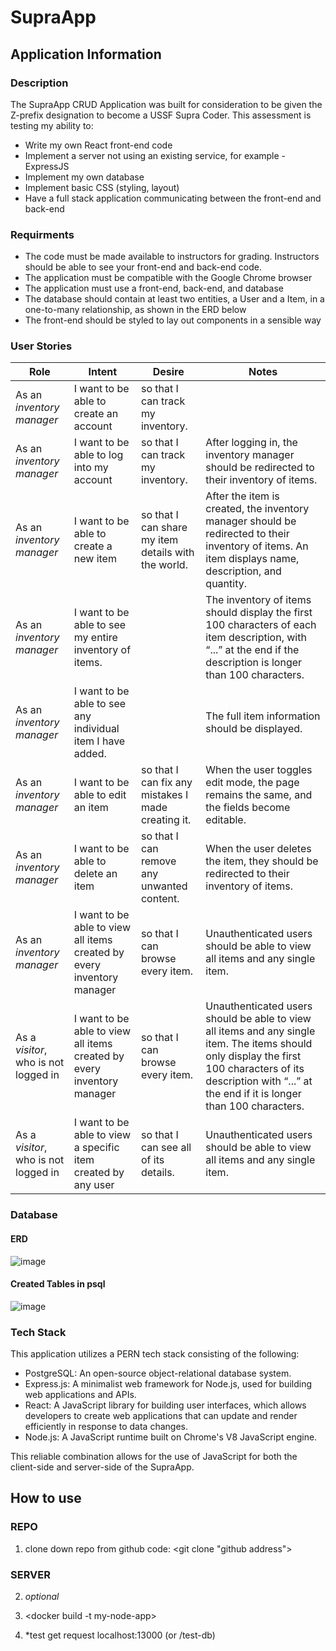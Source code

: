 # SupraApp

## Application Information

### Description

The SupraApp CRUD Application was built for consideration to be given the Z-prefix designation to become a USSF Supra Coder. This assessment is testing my ability to:

- Write my own React front-end code
- Implement a server not using an existing service, for example - ExpressJS
- Implement my own database
- Implement basic CSS (styling, layout)
- Have a full stack application communicating between the front-end and back-end

### Requirments

- The code must be made available to instructors for grading. Instructors should be able to see your front-end and back-end code.
- The application must be compatible with the Google Chrome browser
- The application must use a front-end, back-end, and database
- The database should contain at least two entities, a User and a Item, in a one-to-many relationship, as shown in the ERD below
- The front-end should be styled to lay out components in a sensible way

### User Stories

| **Role**                             | **Intent**                                                             | **Desire**                                          | **Notes**                                                                                                                                                                                                        |
| ------------------------------------ | ---------------------------------------------------------------------- | --------------------------------------------------- | ---------------------------------------------------------------------------------------------------------------------------------------------------------------------------------------------------------------- |
| As an _inventory manager_            | I want to be able to create an account                                 | so that I can track my inventory.                   |                                                                                                                                                                                                                  |
| As an _inventory manager_            | I want to be able to log into my account                               | so that I can track my inventory.                   | After logging in, the inventory manager should be redirected to their inventory of items.                                                                                                                        |
| As an _inventory manager_            | I want to be able to create a new item                                 | so that I can share my item details with the world. | After the item is created, the inventory manager should be redirected to their inventory of items. An item displays name, description, and quantity.                                                             |
| As an _inventory manager_            | I want to be able to see my entire inventory of items.                 |                                                     | The inventory of items should display the first 100 characters of each item description, with “...” at the end if the description is longer than 100 characters.                                                 |
| As an _inventory manager_            | I want to be able to see any individual item I have added.             |                                                     | The full item information should be displayed.                                                                                                                                                                   |
| As an _inventory manager_            | I want to be able to edit an item                                      | so that I can fix any mistakes I made creating it.  | When the user toggles edit mode, the page remains the same, and the fields become editable.                                                                                                                      |
| As an _inventory manager_            | I want to be able to delete an item                                    | so that I can remove any unwanted content.          | When the user deletes the item, they should be redirected to their inventory of items.                                                                                                                           |
| As an _inventory manager_            | I want to be able to view all items created by every inventory manager | so that I can browse every item.                    | Unauthenticated users should be able to view all items and any single item.                                                                                                                                      |
| As a _visitor_, who is not logged in | I want to be able to view all items created by every inventory manager | so that I can browse every item.                    | Unauthenticated users should be able to view all items and any single item. The items should only display the first 100 characters of its description with “...” at the end if it is longer than 100 characters. |
| As a _visitor_, who is not logged in | I want to be able to view a specific item created by any user          | so that I can see all of its details.               | Unauthenticated users should be able to view all items and any single item.                                                                                                                                      |

### Database

#### ERD

![image](https://github.com/sirmurr/SupraApp/assets/168887360/43dcd9fb-3d5d-4065-9456-538efe084fca)

#### Created Tables in psql

![image](https://github.com/sirmurr/SupraApp/assets/168887360/9cb4c14a-0c85-4183-b267-d0934596ca6d)

### Tech Stack

This application utilizes a PERN tech stack consisting of the following:

- PostgreSQL: An open-source object-relational database system.
- Express.js: A minimalist web framework for Node.js, used for building web applications and APIs.
- React: A JavaScript library for building user interfaces, which allows developers to create web applications that can update and render efficiently in response to data changes.
- Node.js: A JavaScript runtime built on Chrome's V8 JavaScript engine.

This reliable combination allows for the use of JavaScript for both the client-side and server-side of the SupraApp.

## How to use

### REPO

1. clone down repo from github
   code: <git clone "github address">

### SERVER

2. <docker system prune> _optional_

3. <docker build -t my-node-app>

4. <docker-compose up> \*test get request localhost:13000 (or /test-db)
